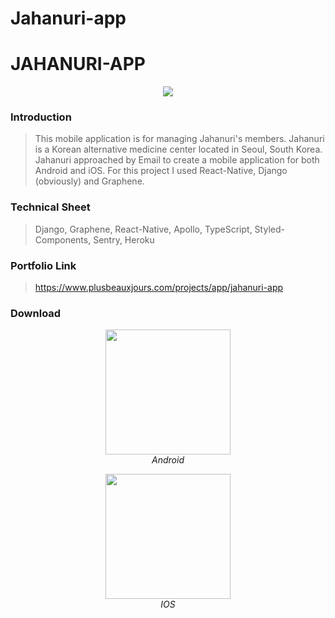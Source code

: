 # Jahanuri-app

# JAHANURI-APP

<p align="center" >
  <img src="https://www.plusbeauxjours.com/static/media/Jahanuri_app_video.a8ae0f67.gif" >
  <br>
</p>

### Introduction

> This mobile application is for managing Jahanuri's members. Jahanuri is a Korean alternative medicine center located in Seoul, South Korea. Jahanuri approached by Email to create a mobile application for both Android and iOS. For this project I used React-Native, Django (obviously) and Graphene.

### Technical Sheet

> Django, Graphene, React-Native, Apollo, TypeScript, Styled-Components, Sentry, Heroku

### Portfolio Link

> https://www.plusbeauxjours.com/projects/app/jahanuri-app

### Download

<span>
<p align="center" >
  <img src="https://www.plusbeauxjours.com/static/media/Jahanuri_app_Android.4d0fb35c.jpg" width="200"height="200" >
  <br>
  <em>Android</em>
  </p>
  <p align="center" >
  <img src="https://www.plusbeauxjours.com/static/media/Jahanuri_app_IOS.71ff0d6c.jpg" width="200"height="200" >
  <br>
  <em>IOS</em>
</p>
  </span>
